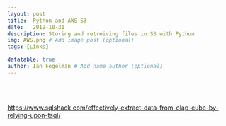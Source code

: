 ```yaml
---
layout: post
title:  Python and AWS S3
date:   2019-10-31
description: Storing and retreiving files in S3 with Python
img: AWS.png # Add image post (optional)
tags: [Links]

datatable: true
author: Ian Fogelman # Add name author (optional)
---
```

<meta property="og:title" content="A collection of good reading">
<meta property="og:description" content="A blog by Ian Fogelman.">
<meta property="og:image" content="https://repository-images.githubusercontent.com/190807493/a3610e80-bed1-11e9-87ac-2a4f0aa3b2ee">
<meta property="og:url" content="https://repository-images.githubusercontent.com/190807493/a3610e80-bed1-11e9-87ac-2a4f0aa3b2ee">

<br>
<br>

https://www.sqlshack.com/effectively-extract-data-from-olap-cube-by-relying-upon-tsql/
